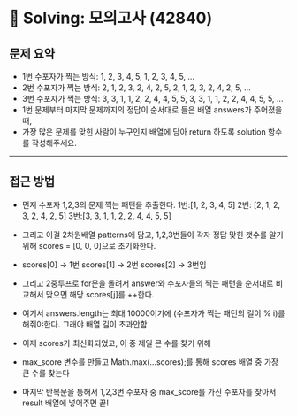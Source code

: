 # 📝 Solving: 모의고사 (42840)

## 문제 요약

- 1번 수포자가 찍는 방식: 1, 2, 3, 4, 5, 1, 2, 3, 4, 5, ...
- 2번 수포자가 찍는 방식: 2, 1, 2, 3, 2, 4, 2, 5, 2, 1, 2, 3, 2, 4, 2, 5, ...
- 3번 수포자가 찍는 방식: 3, 3, 1, 1, 2, 2, 4, 4, 5, 5, 3, 3, 1, 1, 2, 2, 4, 4, 5, 5, ...
- 1번 문제부터 마지막 문제까지의 정답이 순서대로 들은 배열 answers가 주어졌을 때,
- 가장 많은 문제를 맞힌 사람이 누구인지 배열에 담아 return 하도록 solution 함수를 작성해주세요.

---

## 접근 방법

- 먼저 수포자 1,2,3의 문제 찍는 패턴을 추출한다. 1번:[1, 2, 3, 4, 5] 2번: [2, 1, 2, 3, 2, 4, 2, 5] 3번:[3, 3, 1, 1, 2, 2, 4, 4, 5, 5]
- 그리고 이걸 2차원배열 patterns에 담고, 1,2,3번들이 각자 정답 맞힌 갯수를 알기위해 scores = [0, 0, 0]으로 초기화한다.
- scores[0] -> 1번 scores[1] -> 2번 scores[2] -> 3번임
- 그리고 2중루프로 for문을 돌려서 answer와 수포자들의 찍는 패턴을 순서대로 비교해서 맞으면 해당 scores[j]를 ++한다.
- 여기서 answers.length는 최대 10000이기에 (수포자가 찍는 패턴의 길이 % i)를 해줘야한다. 그래야 배열 길이 초과안함

- 이제 scores가 최신화되었고, 이 중 제일 큰 수를 찾기 위해
- max_score 변수를 만들고 Math.max(...scores);를 통해 scores 배열 중 가장 큰 수를 찾는다
- 마지막 반복문을 통해서 1,2,3번 수포자 중 max_score를 가진 수포자를 찾아서 result 배열에 넣어주면 끝!
